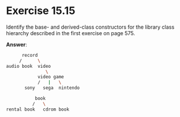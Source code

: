 # Exercise 15.15

Identify the base- and derived-class constructors for the library class hierarchy described in the first exercise on page 575.

**Answer**:

```bash
      record
     /      \
audio book  video
               \
            video game
            /   |   \
       sony   sega  nintendo

           book
          /   \
rental book   cdrom book
```